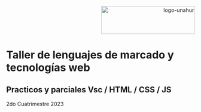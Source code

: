 <div align="end">
  <img  src="logo-unahur.png" alt="logo-unahur" width="250" height="75" />
</div>  

# Taller de lenguajes de marcado y tecnologías web 

## Practicos y parciales Vsc / HTML / CSS / JS
2do Cuatrimestre 2023
